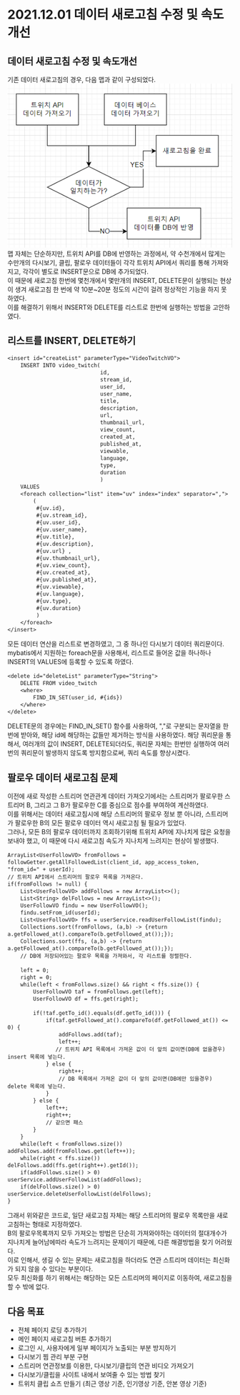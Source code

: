 2021.12.01 데이터 새로고침 수정 및 속도개선
====================
## 데이터 새로고침 수정 및 속도개선
기존 데이터 새로고침의 경우, 다음 맵과 같이 구성되었다.      
![Alt text](../img/20211201-1.png)       
맵 자체는 단순하지만, 트위치 API를 DB에 반영하는 과정에서, 약 수천개에서 많게는 수만개의 다시보기, 클립, 팔로우 데이터들이 각각 트위치 API에서 쿼리를 통해 가져와지고, 각각이 별도로 INSERT문으로 DB에 추가되었다.      
이 때문에 새로고침 한번에 몇천개에서 몇만개의 INSERT, DELETE문이 실행되는 현상이 생겨 새로고침 한 번에 약 10분~20분 정도의 시간이 걸려 정상적인 기능을 하지 못하였다.        
이를 해결하기 위해서 INSERT와 DELETE를 리스트로 한번에 실행하는 방법을 고안하였다.


## 리스트를 INSERT, DELETE하기
````
<insert id="createList" parameterType="VideoTwitchVO">
    INSERT INTO video_twitch(
                             id,
                             stream_id,
                             user_id,
                             user_name,
                             title,
                             description,
                             url,
                             thumbnail_url,
                             view_count,
                             created_at,
                             published_at,
                             viewable,
                             language,
                             type,
                             duration
                             )
    VALUES
    <foreach collection="list" item="uv" index="index" separator=",">
        (
         #{uv.id},
         #{uv.stream_id},
         #{uv.user_id},
         #{uv.user_name},
         #{uv.title},
         #{uv.description},
         #{uv.url} ,
         #{uv.thumbnail_url},
         #{uv.view_count},
         #{uv.created_at},
         #{uv.published_at},
         #{uv.viewable},
         #{uv.language},
         #{uv.type},
         #{uv.duration}
         )
    </foreach>
</insert>
````
모든 데이터 연산을 리스트로 변경하였고, 그 중 하나인 다시보기 데이터 쿼리문이다.         
mybatis에서 지원하는 foreach문을 사용해서, 리스트로 들어온 값을 하나하나 INSERT의 VALUES에 등록할 수 있도록 하였다.    
````
<delete id="deleteList" parameterType="String">
    DELETE FROM video_twitch
    <where>
        FIND_IN_SET(user_id, #{ids})
    </where>
</delete>
````
DELETE문의 경우에는 FIND_IN_SET() 함수를 사용하여, ","로 구분되는 문자열을 한번에 받아와, 해당 id에 해당하는 값들만 제거하는 방식을 사용하였다.
해당 쿼리문을 통해서, 여러개의 값이 INSERT, DELETE되더라도, 쿼리문 자체는 한번만 실행하여 여러번의 쿼리문이 발생하지 않도록 방지함으로써, 쿼리 속도를 향상시켰다.      

## 팔로우 데이터 새로고침 문제
이전에 새로 작성한 스트리머 연관관계 데이터 가져오기에서는 스트리머가 팔로우한 스트리머 B, 그리고 그 B가 팔로우한 C를 중심으로 점수를 부여하여 계산하였다.     
이를 위해서는 데이터 새로고침시에 해당 스트리머의 팔로우 정보 뿐 아니라, 스트리머가 팔로우한 B의 모든 팔로우 데이터 역시 새로고침 될 필요가 있었다.     
그러나, 모든 B의 팔로우 데이터까지 조회하기위해 트위치 API에 지나치게 많은 요청을 보내야 했고, 이 때문에 다시 새로고침 속도가 지나치게 느려지는 현상이 발생했다.

````
ArrayList<UserFollowVO> fromFollows = followGetter.getAllFollowedList(client_id, app_access_token, "from_id=" + userId);
// 트위치 API에서 스트리머의 팔로우 목록을 가져온다.
if(fromFollows != null) {
    List<UserFollowVO> addFollows = new ArrayList<>();
    List<String> delFollows = new ArrayList<>();
    UserFollowVO findu = new UserFollowVO();
    findu.setFrom_id(userId);
    List<UserFollowVO> ffs = userService.readUserFollowList(findu);
    Collections.sort(fromFollows, (a,b) -> {return a.getFollowed_at().compareTo(b.getFollowed_at());});
    Collections.sort(ffs, (a,b) -> {return a.getFollowed_at().compareTo(b.getFollowed_at());});
    // DB에 저장되어있는 팔로우 목록을 가져와서, 각 리스트를 정렬한다.
    
    left = 0;
    right = 0;
    while(left < fromFollows.size() && right < ffs.size()) {
        UserFollowVO taf = fromFollows.get(left);
        UserFollowVO df = ffs.get(right);

        if(!taf.getTo_id().equals(df.getTo_id())) {
            if(taf.getFollowed_at().compareTo(df.getFollowed_at()) <= 0) {
                addFollows.add(taf);
                left++;
               // 트위치 API 목록에서 가져온 값이 더 앞의 값이면(DB에 없을경우) insert 목록에 넣는다.
            } else {
                right++;
                // DB 목록에서 가져온 값이 더 앞의 값이면(DB에만 있을경우) delete 목록에 넣는다.
            }
        } else {
            left++;
            right++;
            // 같으면 패스
        }
    }
    while(left < fromFollows.size()) addFollows.add(fromFollows.get(left++));
    while(right < ffs.size()) delFollows.add(ffs.get(right++).getId());
    if(addFollows.size() > 0) userService.addUserFollowList(addFollows);
    if(delFollows.size() > 0) userService.deleteUserFollowList(delFollows);
}
````
그래서 위와같은 코드로, 일단 새로고침 자체는 해당 스트리머의 팔로우 목록만을 새로고침하는 형태로 지정하였다.      
B의 팔로우목록까지 모두 가져오는 방법은 단순히 가져와야하는 데이터의 절대개수가 지나치게 늘어남에따라 속도가 느려지는 문제이기 때문에, 다른 해결방법을 찾기 어려웠다.     
이로 인해서, 생길 수 있는 문제는 새로고침을 하더라도 연관 스트리머 데이터는 최신화가 되지 않을 수 있다는 부분이다.     
모두 최신화를 하기 위해서는 해당하는 모든 스트리머의 페이지로 이동하여, 새로고침을 할 수 밖에 없다.


## 다음 목표
* 전체 페이지 로딩 추가하기
* 메인 페이지 새로고침 버튼 추가하기
* 로그인 시, 사용자에게 일부 페이지가 노출되는 부분 방지하기
* 다시보기 찜 관리 부분 구현
* 스트리머 연관정보를 이용한, 다시보기/클립의 연관 비디오 가져오기
* 다시보기/클립을 사이트 내에서 보여줄 수 있는 방법 찾기
* 트위치 클립 쇼츠 만들기 (최근 영상 기준, 인기영상 기준, 안본 영상 기준)
